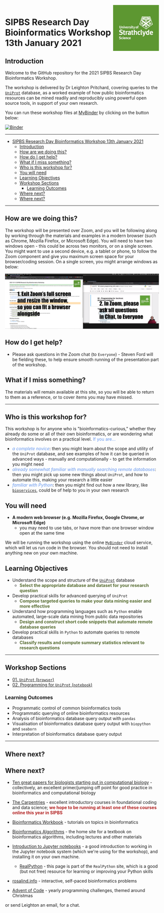 <img src="assets/images/science_logo_400x400.jpg" style="width: 150px; float: right;">

# SIPBS Research Day Bioinformatics Workshop 13th January 2021

## Introduction

Welcome to the GitHub repository for the 2021 SIPBS Research Day Bioinformatics Workshop. 

The workshop is delivered by Dr Leighton Pritchard, covering queries to the [`UniProt`](https://www.uniprot.org/) database, as a worked example of how public bioinformatics resources can be mined readily and reproducibly using powerful open source tools, in support of your own research.

You can run these workshop files at [MyBinder](https://mybinder.org/v2/gh/widdowquinn/2021-01-13_sipbs_workshop/master?filepath=index.ipynb) by clicking on the button below:

[![Binder](https://mybinder.org/badge_logo.svg)](https://mybinder.org/v2/gh/widdowquinn/2021-01-13_sipbs_workshop/master?filepath=index.ipynb)

-------

<!-- TOC -->

- [SIPBS Research Day Bioinformatics Workshop 13th January 2021](#sipbs-research-day-bioinformatics-workshop-13th-january-2021)
  - [Introduction](#introduction)
  - [How are we doing this?](#how-are-we-doing-this)
  - [How do I get help?](#how-do-i-get-help)
  - [What if I miss something?](#what-if-i-miss-something)
  - [Who is this workshop for?](#who-is-this-workshop-for)
  - [You will need](#you-will-need)
  - [Learning Objectives](#learning-objectives)
  - [Workshop Sections](#workshop-sections)
    - [Learning Outcomes](#learning-outcomes)
  - [Where next?](#where-next)
  - [Where next?](#where-next-1)

<!-- /TOC -->

-------

## How are we doing this?

The workshop will be presented over Zoom, and you will be following along by working through the materials and examples in a modern browser (such as Chrome, Mozilla Firefox, or Microsoft Edge). You will need to have two windows open - this could be across two monitors, or on a single screen. You might want to use a second device, e.g. a tablet or phone, to follow the Zoom component and give you maximum screen space for your browser/coding session. On a single screen, you might arrange windows as below:

![Screen layout for workshop](assets/images/screen_layout.png)

## How do I get help?

- Please ask questions in the Zoom chat (to `Everyone`) - Steven Ford will be fielding these, to help ensure smooth running of the presentation part of the workshop.

## What if I miss something?

The materials will remain available at this site, so you will be able to return to them as a reference, or to cover items you may have missed.

-------

## Who is this workshop for?

This workshop is for anyone who is "bioinformatics-curious," whether they already do some or all of their own bioinformatics, or are wondering what bioinformatics involves on a practical level. <font color='cornflowerblue'>If you are…</font>

- <font color='cornflowerblue'>*a complete novice*</font>: then you might learn about the scope and utility of the `UniProt` database, and see examples of how it can be queried in advanced ways - manually and computationally - to get the information you might need
- <font color='cornflowerblue'>*already somewhat familiar with manually searching remote databases*</font>: then you might pick up some new things about `UniProt`, and how to automate this, making your research a little easier
- <font color='cornflowerblue'>*familiar with Python*</font>: then you might find out how a new library, like [`bioservices`](https://bioservices.readthedocs.io/en/master/), could be of help to you in your own research

## You will need

- **A modern web browser (e.g. Mozilla Firefox, Google Chrome, or Microsoft Edge)**
  - you may need to use tabs, or have more than one browser window open at the same time

We will be running the workshop using the online [`MyBinder`](https://mybinder.org/) cloud service, which will let us run code in the browser. You should not need to install anything new on your own machine.

## Learning Objectives

- Understand the scope and structure of the [`UniProt`](https://www.uniprot.org/) database
  - <font color='darkolivegreen'><b>Select the appropriate database and dataset for your research question</b></font>
- Develop practical skills for advanced querying of `UniProt`
  - <font color='darkolivegreen'><b>Compose targeted queries to make your data mining easier and more effective</b></font>
- Understand how programming languages such as `Python` enable automated, large-scale data mining from public data repositories
  - <font color='darkolivegreen'><b>Design and construct short code snippets that automate remote database queries</b></font>
- Develop practical skills in `Python` to automate queries to remote databases
  - <font color='darkolivegreen'><b>Classify results and compute summary statistics relevant to research questions</b></font>

-------

## Workshop Sections

* [01.  `UniProt` (`browser`)](notebooks/01-uniprot_browser.html)
* [02.  Programming for `UniProt` (`notebook`)](notebooks/02-uniprot_programming.html)

### Learning Outcomes

* Programmatic control of common bioinformatics tools
* Programmatic querying of online bioinformatics resources
* Analysis of bioinformatics database query output with `pandas`
* Visualisation of bioinformatics database query output with `biopython` and `seaborn`
* Interpretation of bioinformatics database query output

-------

## Where next?

## Where next?

- [Ten great papers for biologists starting out in computational biology](https://widdowquinn.github.io/ten_great_papers/) - collectively, an excellent primer/jumping off point for good practice in bioinformatics and computational biology
- [The Carpentries](https://carpentries.org/) - excellent introductory courses in foundational coding and data science; <font color='firebrick'><b>we hope to be running at least one of these courses online this year in SIPBS</b></font>
- [Bioinformatics Workbook](https://bioinformaticsworkbook.org/#gsc.tab=0) - tutorials on topics in bioinformatics
- [Bioinformatics Algorithms](https://www.bioinformaticsalgorithms.org/home) - the home site for a textbook on bioinformatics algorithms, including lectures and other materials


- [Introduction to Jupyter notebooks](https://realpython.com/jupyter-notebook-introduction/) - a good introduction to working in the Jupyter notebook system (which we're using for the workshop), and installing it on your own machine.
  - [RealPython](https://realpython.com/) - this page is part of the `RealPython` site, which is a good (but not free) resource for learning or improving your Python skills

- [rosalind.info](http://rosalind.info/problems/locations/) - interactive, self-paced bioinformatics problems
- [Advent of Code](https://adventofcode.com/) - yearly programming challenges, themed around Christmas

or send Leighton an email, for a chat.